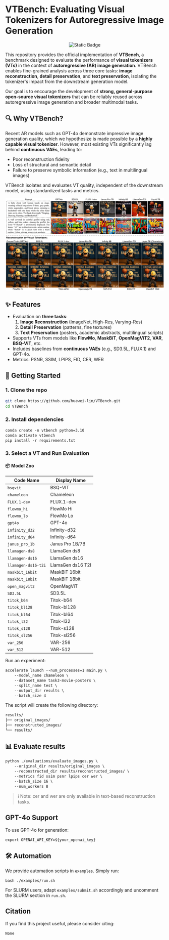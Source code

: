 # VTBench: Evaluating Visual Tokenizers for Autoregressive Image Generation
<div align="center">
  
![Static Badge](https://img.shields.io/badge/VTBench-yellow?logoSize=4&label=%F0%9F%A4%97%20Dataset&labelColor=gray&link=https%3A%2F%2Fhuggingface.co%2Fdatasets%2Fhuaweilin%2FVTBench)

</div>

This repository provides the official implementation of **VTBench**, a benchmark designed to evaluate the performance of **visual tokenizers (VTs)** in the context of **autoregressive (AR) image generation**. VTBench enables fine-grained analysis across three core tasks: **image reconstruction**, **detail preservation**, and **text preservation**, isolating the tokenizer's impact from the downstream generation model.

Our goal is to encourage the development of **strong, general-purpose open-source visual tokenizers** that can be reliably reused across autoregressive image generation and broader multimodal tasks.


## 🔍 Why VTBench?

Recent AR models such as GPT-4o demonstrate impressive image generation quality, which we hypothesize is made possible by a **highly capable visual tokenizer**. However, most existing VTs significantly lag behind **continuous VAEs**, leading to:

- Poor reconstruction fidelity  
- Loss of structural and semantic detail  
- Failure to preserve symbolic information (e.g., text in multilingual images)

VTBench isolates and evaluates VT quality, independent of the downstream model, using standardized tasks and metrics.

![Comparison of Different Models and Visual Tokenizers](/assets/comparison_of_generation.png)


## ✨ Features

- Evaluation on **three tasks**:
  1. **Image Reconstruction** (ImageNet, High-Res, Varying-Res)
  2. **Detail Preservation** (patterns, fine textures)
  3. **Text Preservation** (posters, academic abstracts, multilingual scripts)
- Supports VTs from models like **FlowMo**, **MaskBiT**, **OpenMagViT2**, **VAR**, **BSQ-ViT**, etc.
- Includes baselines from **continuous VAEs** (e.g., SD3.5L, FLUX.1) and GPT-4o.
- Metrics: PSNR, SSIM, LPIPS, FID, CER, WER


## 🚀 Getting Started

### 1. Clone the repo
```bash
git clone https://github.com/huawei-lin/VTBench.git
cd VTBench
```

### 2. Install dependencies
```
conda create -n vtbench python=3.10
conda activate vtbench
pip install -r requirements.txt
```

### 3. Select a VT and Run Evaluation
#### 📦 Model Zoo
| Code Name           | Display Name      |
| ------------------- | ----------------- |
| `bsqvit`            | BSQ-VIT           |
| `chameleon`         | Chameleon         |
| `FLUX.1-dev`        | FLUX.1-dev        |
| `flowmo_hi`         | FlowMo Hi         |
| `flowmo_lo`         | FlowMo Lo         |
| `gpt4o`             | GPT-4o            |
| `infinity_d32`      | Infinity-d32      |
| `infinity_d64`      | Infinity-d64      |
| `janus_pro_1b`      | Janus Pro 1B/7B   |
| `llamagen-ds8`      | LlamaGen ds8      |
| `llamagen-ds16`     | LlamaGen ds16     |
| `llamagen-ds16-t2i` | LlamaGen ds16 T2I |
| `maskbit_16bit`     | MaskBiT 16bit     |
| `maskbit_18bit`     | MaskBiT 18bit     |
| `open_magvit2`      | OpenMagViT        |
| `SD3.5L`            | SD3.5L            |
| `titok_b64`         | Titok-b64         |
| `titok_bl128`       | Titok-bl128       |
| `titok_bl64`        | Titok-bl64        |
| `titok_l32`         | Titok-l32         |
| `titok_s128`        | Titok-s128        |
| `titok_sl256`       | Titok-sl256       |
| `var_256`           | VAR-256           |
| `var_512`           | VAR-512           |

Run an experiment:
```
accelerate launch --num_processes=1 main.py \
    --model_name chameleon \
    --dataset_name task3-movie-posters \
    --split_name test \
    --output_dir results \
    --batch_size 4
```

The script will create the following directory:
```
results/
├── original_images/
├── reconstructed_images/
└── results/
```

## 📊 Evaluate results
```
python ./evaluations/evaluate_images.py \
    --original_dir results/original_images \
    --reconstructed_dir results/reconstructed_images/ \
    --metrics fid ssim psnr lpips cer wer \
    --batch_size 16 \
    --num_workers 8
```
> ℹ️ Note: cer and wer are only available in text-based reconstruction tasks.

## GPT-4o Support
To use GPT-4o for generation:
```
export OPENAI_API_KEY=${your_openai_key}
```

## 🛠️ Automation
We provide automation scripts in `examples`. Simply run:
```
bash ./examples/run.sh
```
For SLURM users, adapt `examples/submit.sh` accordingly and uncomment the SLURM section in `run.sh`.

## Citation

If you find this project useful, please consider citing:
```
None
```
